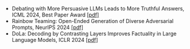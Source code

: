 - Debating with More Persuasive LLMs Leads to More Truthful Answers, ICML 2024, Best Paper Award [[pdf]](https://arxiv.org/pdf/2402.06782)
- Rainbow Teaming: Open-Ended Generation of Diverse Adversarial Prompts, NeurIPS 2024 [[pdf]](https://arxiv.org/pdf/2402.16822)
- DoLa: Decoding by Contrasting Layers Improves Factuality in Large Language Models, ICLR 2024 [[pdf]](https://arxiv.org/pdf/2309.03883)
